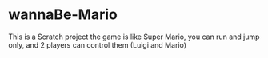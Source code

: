 # wannaBe-Mario
This is a Scratch project
the game is like Super Mario, you can run and jump only, 
and 2 players can control them (Luigi and Mario)
